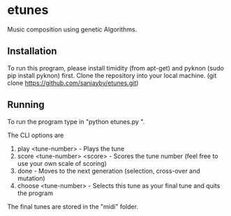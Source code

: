 # etunes
Music composition using genetic Algorithms.

## Installation
To run this program, please install timidity (from apt-get) and pyknon (sudo pip install pyknon) first.
Clone the repository into your local machine. (git clone https://github.com/sanjaybv/etunes.git)

## Running
To run the program type in "python etunes.py <some-name>".

The CLI options are

1. play \<tune-number\>            - Plays the tune
2. score \<tune-number\> \<score\>   - Scores the tune number (feel free to use your own scale of scoring)
3. done                          - Moves to the next generation (selection, cross-over and mutation)
4. choose \<tune-number\>          - Selects this tune as your final tune and quits the program

The final tunes are stored in the "midi" folder.
